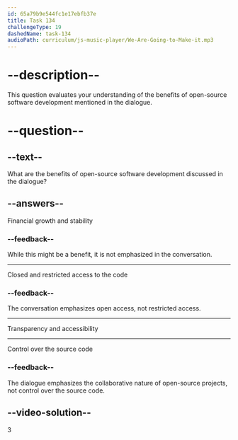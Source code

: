 ```yaml
---
id: 65a79b9e544fc1e17ebfb37e
title: Task 134
challengeType: 19
dashedName: task-134
audioPath: curriculum/js-music-player/We-Are-Going-to-Make-it.mp3
---
```


<!--
AUDIO REFERENCE:
Sophie: Open source is all about transparency and accessibility, and that's something I truly believe in.
-->

# --description--

This question evaluates your understanding of the benefits of open-source software development mentioned in the dialogue.

# --question--

## --text--

What are the benefits of open-source software development discussed in the dialogue?

## --answers--

Financial growth and stability

### --feedback--

While this might be a benefit, it is not emphasized in the conversation.

---

Closed and restricted access to the code

### --feedback--

The conversation emphasizes open access, not restricted access.

---

Transparency and accessibility

---

Control over the source code

### --feedback--

The dialogue emphasizes the collaborative nature of open-source projects, not control over the source code.

## --video-solution--

3
